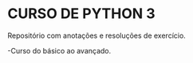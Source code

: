 # CURSO DE PYTHON 3
Repositório com anotações e resoluções de exercício.

-Curso do básico ao avançado.
